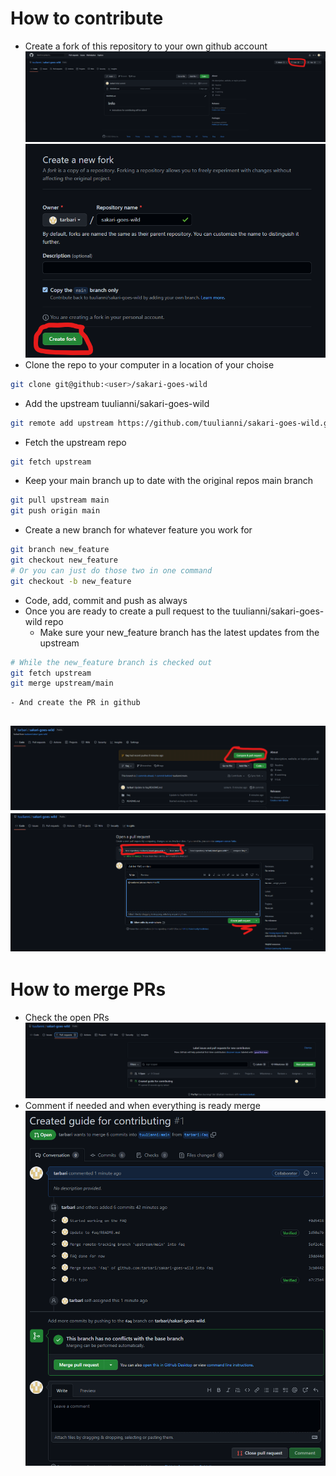 # How to contribute
- Create a fork of this repository to your own github account
![01_guide.png](./01_guide.png)
![02_guide.png](./02_guide.png)
- Clone the repo to your computer in a location of your choise
```bash
git clone git@github:<user>/sakari-goes-wild
```
- Add the upstream tuulianni/sakari-goes-wild
```bash
git remote add upstream https://github.com/tuulianni/sakari-goes-wild.git
```
- Fetch the upstream repo
```bash
git fetch upstream
```
- Keep your main branch up to date with the original repos main branch
```bash
git pull upstream main
git push origin main
```
- Create a new branch for whatever feature you work for
```bash
git branch new_feature
git checkout new_feature
# Or you can just do those two in one command
git checkout -b new_feature
```
- Code, add, commit and push as always
- Once you are ready to create a pull request to the tuulianni/sakari-goes-wild repo
	- Make sure your new_feature branch has the latest updates from the upstream
```bash
# While the new_feature branch is checked out
git fetch upstream
git merge upstream/main
```
	- And create the PR in github
![03_guide.png](./03_guide.png)
![04_guide.png](./04_guide.png)
---

# How to merge PRs
- Check the open PRs
![05_guide.png](./05_guide.png)
- Comment if needed and when everything is ready merge
![06_guide.png](./06_guide.png)
